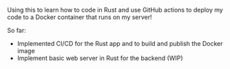 Using this to learn how to code in Rust and use GitHub actions to deploy my code to a Docker container that runs on my server!

So far:
- Implemented CI/CD for the Rust app and to build and publish the Docker image
- Implement basic web server in Rust for the backend (WIP)